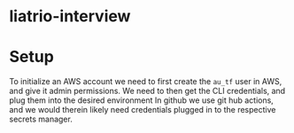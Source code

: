 # liatrio-interview




# Setup
To initialize an AWS account we need to first create the `au_tf` user in AWS, and give it admin permissions. We need to then get the CLI credentials, and plug them into the desired environment In github we use git hub actions, and we would therein likely need credentials plugged in to the respective secrets manager. 


